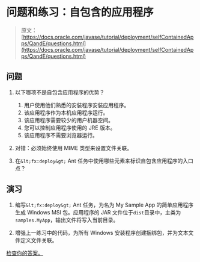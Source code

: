 # 问题和练习：自包含的应用程序

> 原文： [https://docs.oracle.com/javase/tutorial/deployment/selfContainedApps/QandE/questions.html](https://docs.oracle.com/javase/tutorial/deployment/selfContainedApps/QandE/questions.html)

## 问题

1.  以下哪项不是自包含应用程序的优势？

    1.  用户使用他们熟悉的安装程序安装应用程序。
    2.  该应用程序作为本机应用程序运行。
    3.  该应用程序需要较少的用户机器空间。
    4.  您可以控制应用程序使用的 JRE 版本。
    5.  该应用程序不需要浏览器运行。
2.  对错：必须始终使用 MIME 类型来设置文件关联。

3.  在`&lt;fx:deploy&gt;` Ant 任务中使用哪些元素来标识自包含应用程序的入口点？

## 演习

1.  编写`&lt;fx:deploy&gt;` Ant 任务，为名为 My Sample App 的简单应用程序生成 Windows MSI 包。应用程序的 JAR 文件位于`dist`目录中，主类为`samples.MyApp`，输出文件将写入当前目录。

2.  增强上一练习中的代码，为所有 Windows 安装程序创建捆绑包，并为文本文件定义文件关联。

[检查你的答案。](answers.html)